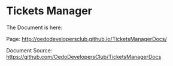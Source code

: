 # Tickets Manager

The Document is here:

Page: http://oedodevelopersclub.github.io/TicketsManagerDocs/

Document Source: https://github.com/OedoDevelopersClub/TicketsManagerDocs